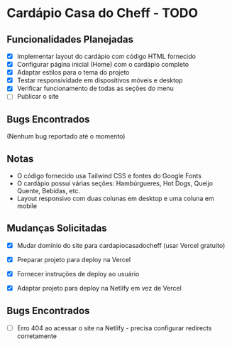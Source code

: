 # Cardápio Casa do Cheff - TODO

## Funcionalidades Planejadas

- [x] Implementar layout do cardápio com código HTML fornecido
- [x] Configurar página inicial (Home) com o cardápio completo
- [x] Adaptar estilos para o tema do projeto
- [x] Testar responsividade em dispositivos móveis e desktop
- [x] Verificar funcionamento de todas as seções do menu
- [ ] Publicar o site

## Bugs Encontrados

(Nenhum bug reportado até o momento)

## Notas

- O código fornecido usa Tailwind CSS e fontes do Google Fonts
- O cardápio possui várias seções: Hambúrgueres, Hot Dogs, Queijo Quente, Bebidas, etc.
- Layout responsivo com duas colunas em desktop e uma coluna em mobile

## Mudanças Solicitadas

- [x] Mudar domínio do site para cardapiocasadocheff (usar Vercel gratuito)
- [x] Preparar projeto para deploy na Vercel
- [x] Fornecer instruções de deploy ao usuário

- [x] Adaptar projeto para deploy na Netlify em vez de Vercel

## Bugs Encontrados

- [ ] Erro 404 ao acessar o site na Netlify - precisa configurar redirects corretamente
